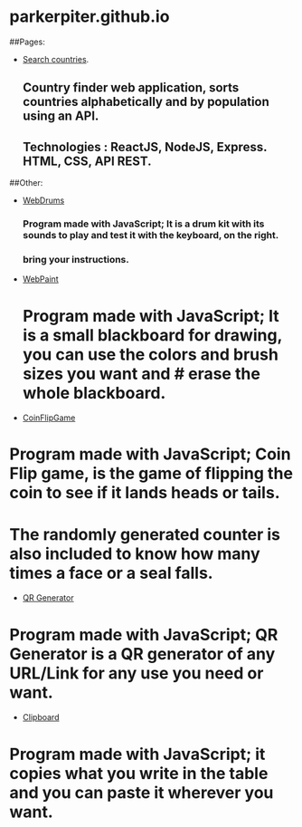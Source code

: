 # parkerpiter.github.io

##Pages:
- [Search countries](https://app.netlify.com/sites/search-paises/overview).
  ## Country finder web application, sorts countries alphabetically and by population using an API.
  ## Technologies : ReactJS, NodeJS, Express. HTML, CSS, API REST.

##Other:
- [WebDrums](/drums.html)
  ### Program made with JavaScript; It is a drum kit with its sounds to play and test it with the keyboard, on the right.
  ### bring your instructions.


- [WebPaint](/drawing.html)
  # Program made with JavaScript; It is a small blackboard for drawing, you can use the colors and brush sizes you want and # erase the whole blackboard.


- [CoinFlipGame](/coinflip.html)
#  Program made with JavaScript; Coin Flip game, is the game of flipping the coin to see if it lands heads or tails.
#  The randomly generated counter is also included to know how many times a face or a seal falls.


- [QR Generator](/generator.html)
#  Program made with JavaScript; QR Generator is a QR generator of any URL/Link for any use you need or want.


- [Clipboard](/clipboard.html)
#  Program made with JavaScript; it copies what you write in the table and you can paste it wherever you want.
